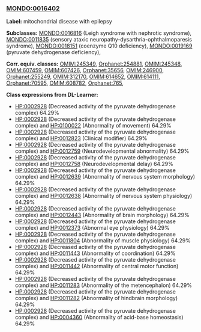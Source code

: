 
### [MONDO:0016402](http://purl.obolibrary.org/obo/MONDO_0016402)
**Label:** mitochondrial disease with epilepsy

**Subclasses:** [MONDO:0016816](http://purl.obolibrary.org/obo/MONDO_0016816) (Leigh syndrome with nephrotic syndrome), [MONDO:0011835](http://purl.obolibrary.org/obo/MONDO_0011835) (sensory ataxic neuropathy-dysarthria-ophthalmoparesis syndrome), [MONDO:0018151](http://purl.obolibrary.org/obo/MONDO_0018151) (coenzyme Q10 deficiency), [MONDO:0019169](http://purl.obolibrary.org/obo/MONDO_0019169) (pyruvate dehydrogenase deficiency), 

**Corr. equiv. classes:** [OMIM:245349](http://purl.obolibrary.org/obo/OMIM_245349), [Orphanet:254881](http://www.orpha.net/ORDO/Orphanet_254881), [OMIM:245348](http://purl.obolibrary.org/obo/OMIM_245348), [OMIM:607459](http://purl.obolibrary.org/obo/OMIM_607459), [OMIM:607426](http://purl.obolibrary.org/obo/OMIM_607426), [Orphanet:35656](http://www.orpha.net/ORDO/Orphanet_35656), [OMIM:246900](http://purl.obolibrary.org/obo/OMIM_246900), [Orphanet:255249](http://www.orpha.net/ORDO/Orphanet_255249), [OMIM:312170](http://purl.obolibrary.org/obo/OMIM_312170), [OMIM:614652](http://purl.obolibrary.org/obo/OMIM_614652), [OMIM:614111](http://purl.obolibrary.org/obo/OMIM_614111), [Orphanet:70595](http://www.orpha.net/ORDO/Orphanet_70595), [OMIM:608782](http://purl.obolibrary.org/obo/OMIM_608782), [Orphanet:765](http://www.orpha.net/ORDO/Orphanet_765), 

**Class expressions from DL-Learner:**

- [HP:0002928](http://purl.obolibrary.org/obo/HP_0002928) (Decreased activity of the pyruvate dehydrogenase complex) 64.29%
- [HP:0002928](http://purl.obolibrary.org/obo/HP_0002928) (Decreased activity of the pyruvate dehydrogenase complex) and [HP:0100022](http://purl.obolibrary.org/obo/HP_0100022) (Abnormality of movement) 64.29%
- [HP:0002928](http://purl.obolibrary.org/obo/HP_0002928) (Decreased activity of the pyruvate dehydrogenase complex) and [HP:0012823](http://purl.obolibrary.org/obo/HP_0012823) (Clinical modifier) 64.29%
- [HP:0002928](http://purl.obolibrary.org/obo/HP_0002928) (Decreased activity of the pyruvate dehydrogenase complex) and [HP:0012759](http://purl.obolibrary.org/obo/HP_0012759) (Neurodevelopmental abnormality) 64.29%
- [HP:0002928](http://purl.obolibrary.org/obo/HP_0002928) (Decreased activity of the pyruvate dehydrogenase complex) and [HP:0012758](http://purl.obolibrary.org/obo/HP_0012758) (Neurodevelopmental delay) 64.29%
- [HP:0002928](http://purl.obolibrary.org/obo/HP_0002928) (Decreased activity of the pyruvate dehydrogenase complex) and [HP:0012639](http://purl.obolibrary.org/obo/HP_0012639) (Abnormality of nervous system morphology) 64.29%
- [HP:0002928](http://purl.obolibrary.org/obo/HP_0002928) (Decreased activity of the pyruvate dehydrogenase complex) and [HP:0012638](http://purl.obolibrary.org/obo/HP_0012638) (Abnormality of nervous system physiology) 64.29%
- [HP:0002928](http://purl.obolibrary.org/obo/HP_0002928) (Decreased activity of the pyruvate dehydrogenase complex) and [HP:0012443](http://purl.obolibrary.org/obo/HP_0012443) (Abnormality of brain morphology) 64.29%
- [HP:0002928](http://purl.obolibrary.org/obo/HP_0002928) (Decreased activity of the pyruvate dehydrogenase complex) and [HP:0012373](http://purl.obolibrary.org/obo/HP_0012373) (Abnormal eye physiology) 64.29%
- [HP:0002928](http://purl.obolibrary.org/obo/HP_0002928) (Decreased activity of the pyruvate dehydrogenase complex) and [HP:0011804](http://purl.obolibrary.org/obo/HP_0011804) (Abnormality of muscle physiology) 64.29%
- [HP:0002928](http://purl.obolibrary.org/obo/HP_0002928) (Decreased activity of the pyruvate dehydrogenase complex) and [HP:0011443](http://purl.obolibrary.org/obo/HP_0011443) (Abnormality of coordination) 64.29%
- [HP:0002928](http://purl.obolibrary.org/obo/HP_0002928) (Decreased activity of the pyruvate dehydrogenase complex) and [HP:0011442](http://purl.obolibrary.org/obo/HP_0011442) (Abnormality of central motor function) 64.29%
- [HP:0002928](http://purl.obolibrary.org/obo/HP_0002928) (Decreased activity of the pyruvate dehydrogenase complex) and [HP:0011283](http://purl.obolibrary.org/obo/HP_0011283) (Abnormality of the metencephalon) 64.29%
- [HP:0002928](http://purl.obolibrary.org/obo/HP_0002928) (Decreased activity of the pyruvate dehydrogenase complex) and [HP:0011282](http://purl.obolibrary.org/obo/HP_0011282) (Abnormality of hindbrain morphology) 64.29%
- [HP:0002928](http://purl.obolibrary.org/obo/HP_0002928) (Decreased activity of the pyruvate dehydrogenase complex) and [HP:0004360](http://purl.obolibrary.org/obo/HP_0004360) (Abnormality of acid-base homeostasis) 64.29%


